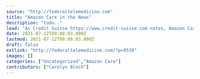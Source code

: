 ```yaml
---
source: "http://federaltelemedicine.com"
title: "Amazon Care in the News"
description: "todo.."
lead: "As Credit Suisse https://www.credit-suisse.com notes, Amazon Care in the news is not a surprise. Business Insider is reporting that Amazon Care has approached Aetna/CVS and several regional insurers like Premera Blue Cross, Blue Cross Blue Shield of Massachusetts etc., to join their networks as a covered benefit. The article also notes that the reason Amazon ..."
date: 2021-07-12T09:08:03.000Z
lastmod: 2021-07-12T09:08:03.000Z
draft: false
extlink: "http://federaltelemedicine.com/?p=9538"
images: []
categories: ["Uncategorized","Amazon Care"]
contributors: ["Carolyn Bloch"]
---
```

